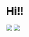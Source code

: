 # Hi!!
<img src="https://img.shields.io/badge/React-3DDC84?style=flat-square&logo=React&logoColor=white"/>
<img src="https://img.shields.io/badge/AntDesign-EF443B?style=flat-square&logo=AntDesign&logoColor=white"/>
